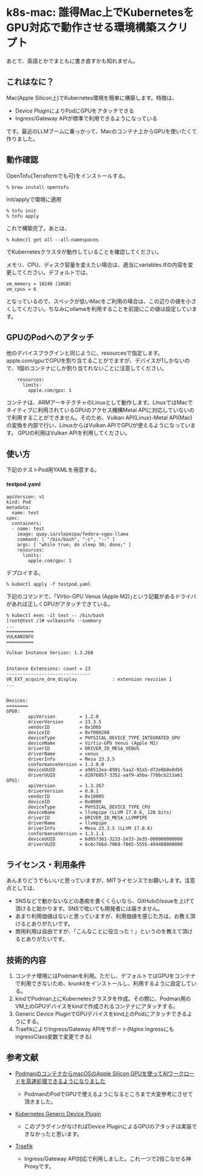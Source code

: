 ﻿# k8s-mac: 誰得Mac上でKubernetesをGPU対応で動作させる環境構築スクリプト

あとで、英語とかでまともに書き直すかも知れません。

## これはなに？

Mac(Apple Silicon上)でKubernetes環境を簡単に構築します。特徴は、

* Device PluginによりPodにGPUをアタッチできる
* Ingress/Gateway APIが標準で利用できるようになっている

です。最近のLLMブームに乗っかって、Macのコンテナ上からGPUを使いたくて作りました。

## 動作確認

OpenTofu(Terraformでも可)をインストールする。

    % brew install opentofu

init/applyで環境に適用

    % tofu init
    % tofu apply

これで構築完了。あとは、

    % kubectl get all --all-namespaces

でKubernetesクラスタが動作していることを確認してください。

メモリ、CPU、ディスク容量を変えたい場合は、適当にvariables.tfの内容を変更してください。デフォルトでは、

    vm_memory = 10240 (10GB)
    vm_cpus = 6

となっているので、スペックが低いMacをご利用の場合は、この辺りの値を小さくしてください。ちなみにollamaを利用することを前提にこの値は設定しています。

## GPUのPodへのアタッチ

他のデバイスプラグインと同じように、resourcesで指定します。apple.com/gpuでGPUを割り当てることがでますが、デバイスが1しかないので、1個のコンテナにしか割り当てれないことに注意してください。

```
    resources:
      limits:
        apple.com/gpu: 1
```

コンテナは、ARMアーキテクチャのLinuxとして動作します。LinuxではMacでネイティブに利用されているGPUのアクセス機構Metal APIに対応していないので利用することができません。そのため、Vulkan API(Linux)-Metal API(Mac)の変換を内部で行い、LinuxからはVulkan APIでGPUが使えるようになっています。
GPUの利用はVulkan APIを利用してください。

## 使い方

下記のテストPod用YAMLを用意する。

#### testpod.yaml

```
apiVersion: v1
kind: Pod
metadata:
  name: test
spec:
  containers:
  - name: test
    image: quay.io/slopezpa/fedora-vgpu-llama
    command: [ "/bin/bash", "-c", "--" ]
    args: [ "while true; do sleep 30; done;" ]
    resources:
      limits:
        apple.com/gpu: 1
```

デプロイする。

    % kubectl apply -f testpod.yaml


下記のコマンドで、「Virtio-GPU Venus (Apple M2)｣という記載があるドライバがあれば正しくGPUがアタッチできている。
```
% kubectl exec -it test -- /bin/bash
[root@test /]# vulkaninfo --summary
...
==========
VULKANINFO
==========

Vulkan Instance Version: 1.3.268


Instance Extensions: count = 23
-------------------------------
VK_EXT_acquire_drm_display             : extension revision 1
...


Devices:
========
GPU0:
        apiVersion         = 1.2.0
        driverVersion      = 23.3.5
        vendorID           = 0x106b
        deviceID           = 0xf000208
        deviceType         = PHYSICAL_DEVICE_TYPE_INTEGRATED_GPU
        deviceName         = Virtio-GPU Venus (Apple M2)
        driverID           = DRIVER_ID_MESA_VENUS
        driverName         = venus
        driverInfo         = Mesa 23.3.5
        conformanceVersion = 1.3.0.0
        deviceUUID         = a96512ea-8991-5aa2-91a5-d72e0b0e8db6
        driverUUID         = d2076857-3352-aaf9-a5ba-778bcb213a61
GPU1:
        apiVersion         = 1.3.267
        driverVersion      = 0.0.1
        vendorID           = 0x10005
        deviceID           = 0x0000
        deviceType         = PHYSICAL_DEVICE_TYPE_CPU
        deviceName         = llvmpipe (LLVM 17.0.6, 128 bits)
        driverID           = DRIVER_ID_MESA_LLVMPIPE
        driverName         = llvmpipe
        driverInfo         = Mesa 23.3.5 (LLVM 17.0.6)
        conformanceVersion = 1.3.1.1
        deviceUUID         = 6d657361-3233-2e33-2e35-000000000000
        driverUUID         = 6c6c766d-7069-7065-5555-494400000000
```

## ライセンス・利用条件

あんまりどうでもいいと思っていますが、MITライセンスでお願いします。注意点としては、

* SNSなどで動かないなどの愚痴を書くくらいなら、GitHubのIssueを上げて頂けると助かります。SNSで呟いても開発者には届きません。
* あまり利用価値はないと思っていますが、利用価値を感じた方は、お教え頂けるとありがたいです。
* 商用利用は自由ですが、「こんなことに役立った！」というのを教えて頂けるとありがたいです。


## 技術的内容

1. コンテナ環境にはPodmanを利用。ただし、デフォルトではGPUをコンテナで利用できないため、krunkitをインストールし、利用するように設定している。
2. kindでPodman上にKubernetesクラスタを作成。その際に、Podman用のVM上のGPUデバイスをkindで作成されるコンテナにアタッチする。
3. Generic Device PluginでGPUデバイスをkind上のPodにアタッチできるようにする。
4. TraefikによりIngress/Gateway APIをサポート(Nginx IngressにもingressClass変数で変更できる)

## 参考文献

* [PodmanのコンテナからmacOSのApple Silicon GPUを使ってAIワークロードを高速処理できるようになりました](https://zenn.dev/orimanabu/articles/podman-libkrun-gpu)
  * PodmanのPodでGPUで使えるようになるところまで大変参考にさせて頂きました。

* [Kubernetes Generic Device Plugin](https://github.com/squat/generic-device-plugin)
  * このプラグインがなければDevice PluginによるGPUのアタッチは実装できなかったと思います。

* [Traefik](https://github.com/traefik/traefik-helm-chart)
  * Ingress/Gateway API対応で利用しました。これ一つで2役こなせる神Proxyです。



